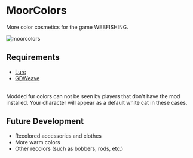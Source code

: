 # MoorColors
More color cosmetics for the game WEBFISHING.

![moorcolors](https://github.com/user-attachments/assets/dcbf0793-7329-40f0-8e47-65f11b8009c7)

## Requirements
- [Lure](https://github.com/Sulayre/WebfishingLure) 
- [GDWeave](https://github.com/NotNite/GDWeave/tree/main)
<br>
Modded fur colors can not be seen by players that don't have the mod installed. Your character will appear as a default white cat in these cases.

## Future Development
- Recolored accessories and clothes
- More warm colors
- Other recolors (such as bobbers, rods, etc.)

